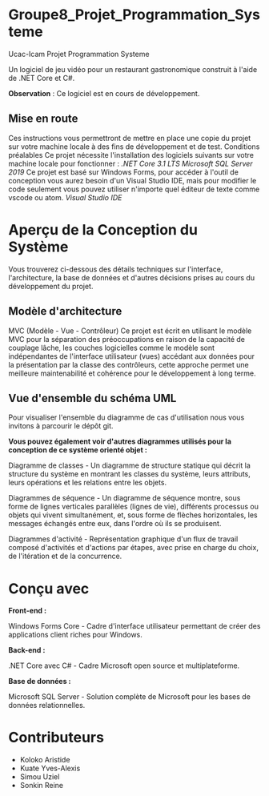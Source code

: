 # Groupe8_Projet_Programmation_Systeme
Ucac-Icam Projet Programmation Systeme

Un logiciel de jeu vidéo pour un restaurant gastronomique construit à l'aide de .NET Core et C#. 

**Observation** : Ce logiciel est en cours de développement.

## Mise en route
Ces instructions vous permettront de mettre en place une copie du projet sur votre machine locale à des fins de développement et de test.
Conditions préalables
Ce projet nécessite l'installation des logiciels suivants sur votre machine locale pour fonctionner :
*.NET Core 3.1 LTS*
*Microsoft SQL Server 2019*
Ce projet est basé sur Windows Forms, pour accéder à l'outil de conception vous aurez besoin d'un Visual Studio IDE, mais pour modifier le code seulement vous pouvez utiliser n'importe quel éditeur de texte comme vscode ou atom.
*Visual Studio IDE*

# Aperçu de la Conception du Système
Vous trouverez ci-dessous des détails techniques sur l'interface, l'architecture, la base de données et d'autres décisions prises au cours du développement du projet.

## Modèle d'architecture
MVC (Modèle - Vue - Contrôleur)
Ce projet est écrit en utilisant le modèle MVC pour la séparation des préoccupations en raison de la capacité de couplage lâche, les couches logicielles comme le modèle sont indépendantes de l'interface utilisateur (vues) accédant aux données pour la présentation par la classe des contrôleurs, cette approche permet une meilleure maintenabilité et cohérence pour le développement à long terme.

## Vue d'ensemble du schéma UML
Pour visualiser l'ensemble du diagramme de cas d'utilisation nous vous invitons à parcourir le dépôt git.

**Vous pouvez également voir d'autres diagrammes utilisés pour la conception de ce système orienté objet :**

Diagramme de classes - Un diagramme de structure statique qui décrit la structure du système en montrant les classes du système, leurs attributs, leurs opérations et les relations entre les objets.

Diagrammes de séquence - Un diagramme de séquence montre, sous forme de lignes verticales parallèles (lignes de vie), différents processus ou objets qui vivent simultanément, et, sous forme de flèches horizontales, les messages échangés entre eux, dans l'ordre où ils se produisent.

Diagrammes d'activité - Représentation graphique d'un flux de travail composé d'activités et d'actions par étapes, avec prise en charge du choix, de l'itération et de la concurrence.

# Conçu avec
**Front-end :**

Windows Forms Core - Cadre d'interface utilisateur permettant de créer des applications client riches pour Windows.

**Back-end :**

.NET Core avec C# - Cadre Microsoft open source et multiplateforme.

**Base de données :**

Microsoft SQL Server - Solution complète de Microsoft pour les bases de données relationnelles.

# Contributeurs
- Koloko Aristide
- Kuate Yves-Alexis
- Simou Uziel
- Sonkin Reine
